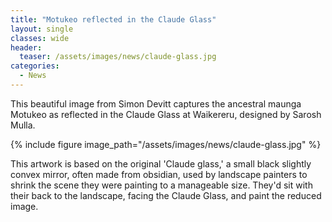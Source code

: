 ```yaml
---
title: "Motukeo reflected in the Claude Glass"
layout: single
classes: wide
header:
  teaser: /assets/images/news/claude-glass.jpg
categories:
  - News
---
```


This beautiful image from Simon Devitt captures the ancestral maunga Motukeo as reflected in the Claude Glass at Waikereru, designed by Sarosh Mulla.  

{% include figure image_path="/assets/images/news/claude-glass.jpg" %}

This artwork is based on the original 'Claude glass,' a small black slightly convex mirror, often made from obsidian, used by landscape painters to shrink the scene they were painting to a manageable size.  They'd sit with their back to the landscape, facing the Claude Glass, and paint the reduced image.
